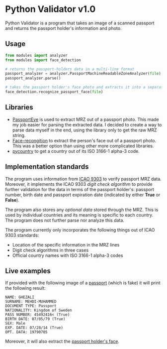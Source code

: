 # Python Validator v1.0

Python Validator is a program that takes an image of a scanned passport and returns the passport holder's information and photo.


## Usage

```python
from modules import analyzer
from modules import face_detection

# returns the passport-holders data in a multi-line format
passport_analyzer = analyzer.PassportMachineReadableZoneAnalyzer(file)
passport_analyzer.parse()

# takes the passport holder's face photo and extracts it into a separate 'result.png' file
face_detection.recognize_passport_face(file)
```

## Libraries

- [PassportEye](https://passporteye.readthedocs.io/en/latest/) is used to extract MRZ out of a passport photo. This made my job easier for parsing the extracted data. I decided to create a way to parse data myself in the end, using the library only to get the raw MRZ string. 
- [Face-recongition](https://pypi.org/project/face-recognition/) to extract the person's face out of a passport photo. This was a better option than using other more complicated libraries.
- [pycountry](https://www.icao.int/publications/pages/publication.aspx?docnum=9303) to get a country out of its ISO 3166-1 alpha-3 code.

## Implementation standards

The program uses information from [ICAO 9303](https://www.icao.int/publications/pages/publication.aspx?docnum=9303) to verify passport MRZ data. Moreover, it implements the ICAO 9303 *digit check algorithm* to provide further validation for the data in terms of the passport holder's: passport number, birth date and passport expiration date (indicated by either **True** or **False**). 

The program also stores any *optional data* stored through the MRZ. This is used by individual countries and its meaning is specific to each country. The program does not further parse nor analyze this data.

The program currently only incorporates the following things out of ICAO 9303 standards:

- Location of the specific information in the MRZ lines
- Digit check algorithms in three cases
- Official country names with ISO 3166-1 alpha-3 codes



## Live examples


If provided with the following image of a [passport](https://i.imgur.com/QcHa9tW.jpg) (which is fake) it will print the following result:
```
NAME: GHEZALI
SURNAME: MEHDI-MUHAMMED
DOCUMENT TYPE: Passport
NATIONALITY: Kingdom of Sweden
PASS NUMBER: 45492416< (True)
BIRTH DATE: 07/05/79 (True)
SEX: Male
EXP. DATE: 07/28/14 (True)
OPT. DATA: 19790705
```
Moreover, it will also extract the [passport holder's face](https://i.imgur.com/vioKnPW.png).

